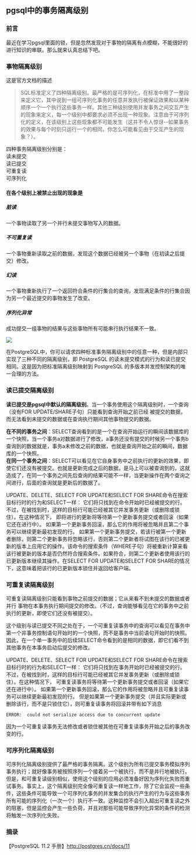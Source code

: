 ## pgsql中的事务隔离级别

### 前言

最近在学习pgsql里面的锁，但是忽然发现对于事物的隔离有点模糊，不能很好的进行知识的串联。那么就来认真总结下吧。


### 事物隔离级别

这是官方文档的描述
>SQL标准定义了四种隔离级别。最严格的是可序列化，在标准中用了一整段来定义它，其中说到一组可序列化事务的任意并发执行被保证效果和以某种顺序一个一个执行这些事务一样。其他三种级别使用并发事务之间交互产生的现象来定义，每一个级别中都要求必须不出现一种现象。注意由于可序列化的定义，在该级别上这些现象都不可能发生（这并不令人惊讶--如果事务的效果与每个时刻只运行一个的相同，你怎么可能看见由于交互产生的现象？）。

四种事务隔离级别分别是：  
读未提交  
读已提交  
可重复读  
可序列化  

#### 在各个级别上被禁止出现的现象是

##### 脏读

一个事物读取了另一个并行未提交事物写入的数据。

##### 不可重复读

一个事物重新读取之前的数据，发现这个数据已经被另一个事物（在初读之后提交）修改。

##### 幻读

一个事物重新执行了一个返回符合条件的行集合的查询，发现满足条件的行集合因为另一个最近提交的事物发生了改变。

##### 序列化异常

成功提交一组事物的结果与这些事物所有可能串行执行结果不一致。

![](https://img2020.cnblogs.com/blog/1237626/202004/1237626-20200408173711728-1923933673.png)

在PostgreSQL中，你可以请求四种标准事务隔离级别中的任意一种，但是内部只实现了三种不同的隔离级别，即 PostgreSQL 的读未提交模式的行为和读已提交相同。这是因为把标准隔离级别映射到 PostgreSQL 的多版本并发控制架构的唯一合理的方法。

### 读已提交隔离级别

****读已提交是pgsql中默认的隔离级别****。当一个事务使用这个隔离级别时，一个查询（没有FOR UPDATE/SHARE子句）只能看到查询开始之前已经
被提交的数据，而无法看到未提交的数据或在查询执行期间其他事物提交的数据。

****在不同的事务之间****：SELECT查询看到的是一个在查询开始运行的瞬间该数据库的一个快照，当一个事务a对数据进行了修改，a事务还没有提交的时候另一个事务b查询到的数据就是，事务a未修改之前的数据，也就是查询开始之前的瞬间，数据库的一个快照。  
****在同一个事务之间****：SELECT可以看见在它自身事务中之前执行的更新的效果，即使它们还没有被提交。也就是更新完成之后的数据，是马上可以被查询到的，这就造成了，在同一个事务之间先后查询的结果可能不一样，当更新操作在两个查询之间进行，后面的查询就是更新后的数据了。  

UPDATE、DELETE、SELECT FOR UPDATE和SELECT FOR SHARE命令在搜索目标行时的行为和SELECT一样： 它们将只找到在命令开始时已经被提交的行。 不过，在被找到时，这样的目标行可能已经被其它并发事务更新（或删除或锁住）。在这种情况下， 即将进行的更新将等待第一个更新事务提交或者回滚（如果它还在进行中）。 如果第一个更新事务回滚，那么它的作用将被忽略并且第二个事务可以继续更新最初发现的行。 如果第一个更新事务提交，若该行被第一个更新者删除，则第二个更新事务将忽略该行，否则第二个更新者将试图在该行的已被更新的版本上应用它的操作。该命令的搜索条件（WHERE子句）将被重新计算来看该行被更新的版本是否仍然符合搜索条件。如果符合，则第二个更新者使用该行的已更新版本继续其操作。在SELECT FOR UPDATE和SELECT FOR SHARE的情况下，这意味着把该行的已更新版本锁住并返回给客户端。

### 可重复读隔离级别

可重复读隔离级别只能看到事物之前提交的数据；它从来看不到未提交的数据或者并行
事物在本事务执行期间提交的修改。（不过，查询能够看见在它的事务中之前执行的更新，即使它们还没有被提交）。

这个级别与读已提交不同之处在于，一个可重复读事务中的查询可以看见在事务中第一个非事务控制语句开始时的一个快照，而不是事务中当前语句开始时的快照。因此，在一个单一事务中的后续SELECT命令看到的是相同的数据，即它们看不到其他事务在本事务启动后提交的修改。

UPDATE、DELETE、SELECT FOR UPDATE和SELECT FOR SHARE命令在搜索目标行时的行为和SELECT一样： 它们将只找到在事务开始时已经被提交的行。 不过，在被找到时，这样的目标行可能已经被其它并发事务更新（或删除或锁住）。在这种情况下， 可重复读事务将等待第一个更新事务提交或者回滚（如果它还在进行中）。 如果第一个更新事务回滚，那么它的作用将被忽略并且可重复读事务可以继续更新最初发现的行。 但是如果第一个更新事务提交（并且实际更新或删除该行，而不是只锁住它），则可重复读事务将回滚并带有如下消息

````
ERROR:  could not serialize access due to concurrent update
````

因为一个可重复读事务无法修改或者锁住被其他在可重复读事务开始之后的事务改变的行。

### 可序列化隔离级别

可序列化隔离级别提供了最严格的事务隔离。这个级别为所有已提交事务模拟序列事务执行；就好像事务被按照序列一个接着另一个被执行，而不是并行地被执行。但是，和可重复读级别相似，使用这个级别的应用必须准备好因为序列化失败而重试事务。事实上，这个隔离级别完全像可重复读一样地工作，除了它会监视一些条件，这些条件可能导致一个可序列化事务的并发集合的执行产生的行为与这些事务所有可能的序列化（一次一个）执行不一致。这种监控不会引入超出可重复读之外的阻塞，但是监控会产生一些负荷，并且对那些可能导致序列化异常的条件的检测将触发一次序列化失败。


### 摘录
【PostgreSQL 11.2 手册】http://postgres.cn/docs/11